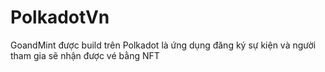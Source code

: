 # PolkadotVn
GoandMint được build trên Polkadot là ứng dụng đăng ký sự kiện và người tham gia sẽ nhận được vé bằng NFT
